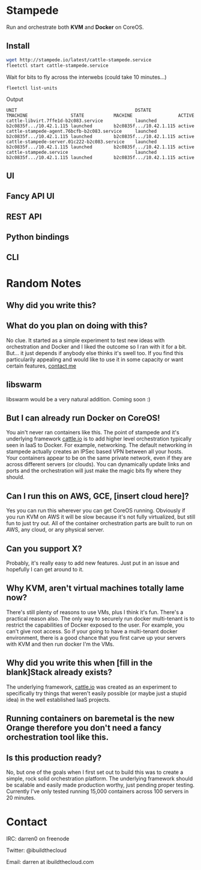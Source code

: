 Stampede
========

Run and orchestrate both **KVM** and **Docker** on CoreOS.

Install
-------

```bash
wget http://stampede.io/latest/cattle-stampede.service
fleetctl start cattle-stampede.service
```
Wait for bits to fly across the interwebs (could take 10 minutes...)
```
fleetctl list-units
```
Output
```
UNIT                                            DSTATE          TMACHINE                STATE           MACHINE                 ACTIVE
cattle-libvirt.7ffe1d-b2c083.service            launched        b2c0835f.../10.42.1.115 launched        b2c0835f.../10.42.1.115 active
cattle-stampede-agent.76bcfb-b2c083.service     launched        b2c0835f.../10.42.1.115 launched        b2c0835f.../10.42.1.115 active
cattle-stampede-server.01c222-b2c083.service    launched        b2c0835f.../10.42.1.115 launched        b2c0835f.../10.42.1.115 active
cattle-stampede.service                         launched        b2c0835f.../10.42.1.115 launched        b2c0835f.../10.42.1.115 active
```

UI
--

Fancy API UI
------------

REST API
--------

Python bindings
---------------

CLI
----

Random Notes
============

Why did you write this?
-----------------------

What do you plan on doing with this?
------------------------------------

No clue.  It started as a simple experiment to test new ideas with orchestration and Docker and I liked the outcome so I ran with it for a bit.  But... it just depends if anybody else thinks it's swell too.  If you find this particularily appealing and would like to use it in some capacity or want certain features, [contact me](#contact)

libswarm
--------
libswarm would be a very natural addition.  Coming soon :)


But I can already run Docker on CoreOS!
---------------------------------------

You ain't never ran containers like this.  The point of stampede and it's underlying framework [cattle.io](http://cattle.io) is to add higher level orchestration typically seen in IaaS to Docker.  For example, networking.  The default networking in stampede actually creates an IPSec based VPN between all your hosts.  Your containers appear to be on the same private network, even if they are across different servers (or clouds).  You can dynamically update links and ports and the orchestration will just make the magic bits fly where they should.

Can I run this on AWS, GCE, [insert cloud here]?
--------------------------------

Yes you can run this wherever you can get CoreOS running.  Obviously if you run KVM on AWS it will be slow because it's not fully virtualized, but still fun to just try out.  All of the container orchestration parts are built to run on AWS, any cloud, or any physical server.

Can you support X?
------------------

Probably, it's really easy to add new features.  Just put in an issue and hopefully I can get around to it.

Why KVM, aren't virtual machines totally lame now?
--------------------------------------------------

There's still plenty of reasons to use VMs, plus I think it's fun.  There's a practical reason also.  The only way to securely run docker multi-tenant is to restrict the capabilities of Docker exposed to the user.  For example, you can't give root access.  So if your going to have a multi-tenant docker environment, there is a good chance that you first carve up your servers with KVM and then run docker I'm the VMs.

Why did you write this when [fill in the blank]Stack already exists?
------------------------------------------------------------------------

The underlying framework, [cattle.io](http://cattle.io) was created as an experiment to specifically try things that weren't easily possible (or maybe just a stupid idea) in the well established IaaS projects.

Running containers on baremetal is the new Orange therefore you don't need a fancy orchestration tool like this.
------------------------------------------



Is this production ready?
-------------------------

No, but one of the goals when I first set out to build this was to create a simple, rock solid orchestration platform.  The underlying framework should be scalable and easily made production worthy, just pending proper testing.  Currently I've only tested running 15,000 containers across 100 servers in 20 minutes.


Contact
=======

IRC: darren0 on freenode

Twitter: @ibuildthecloud

Email: darren at ibuildthecloud.com
